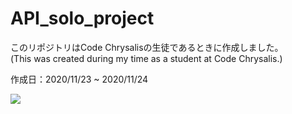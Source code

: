 # API_solo_project
このリポジトリはCode Chrysalisの生徒であるときに作成しました。  
(This was created during my time as a student at Code Chrysalis.)

作成日：2020/11/23 ~ 2020/11/24

![](https://i.gyazo.com/d10ebfa101ff10c5abf603ec01959bbc.png)
